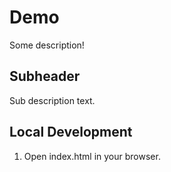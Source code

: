 # Demo

Some description!

## Subheader

Sub description text.

## Local Development

1. Open index.html in your browser.
